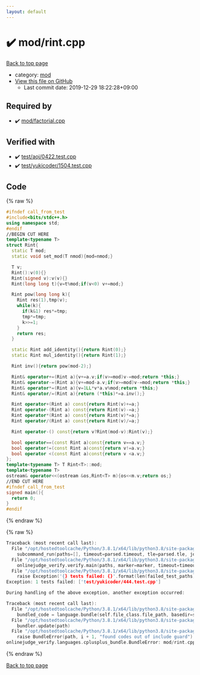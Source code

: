 ```yaml
---
layout: default
---
```


<!-- mathjax config similar to math.stackexchange -->
<script type="text/javascript" async
  src="https://cdnjs.cloudflare.com/ajax/libs/mathjax/2.7.5/MathJax.js?config=TeX-MML-AM_CHTML">
</script>
<script type="text/x-mathjax-config">
  MathJax.Hub.Config({
    TeX: { equationNumbers: { autoNumber: "AMS" }},
    tex2jax: {
      inlineMath: [ ['$','$'] ],
      processEscapes: true
    },
    "HTML-CSS": { matchFontHeight: false },
    displayAlign: "left",
    displayIndent: "2em"
  });
</script>

<script type="text/javascript" src="https://cdnjs.cloudflare.com/ajax/libs/jquery/3.4.1/jquery.min.js"></script>
<script src="https://cdn.jsdelivr.net/npm/jquery-balloon-js@1.1.2/jquery.balloon.min.js" integrity="sha256-ZEYs9VrgAeNuPvs15E39OsyOJaIkXEEt10fzxJ20+2I=" crossorigin="anonymous"></script>
<script type="text/javascript" src="../../assets/js/copy-button.js"></script>
<link rel="stylesheet" href="../../assets/css/copy-button.css" />


# :heavy_check_mark: mod/rint.cpp

<a href="../../index.html">Back to top page</a>

* category: <a href="../../index.html#ad148a3ca8bd0ef3b48c52454c493ec5">mod</a>
* <a href="{{ site.github.repository_url }}/blob/master/mod/rint.cpp">View this file on GitHub</a>
    - Last commit date: 2019-12-29 18:22:28+09:00




## Required by

* :heavy_check_mark: <a href="factorial.cpp.html">mod/factorial.cpp</a>


## Verified with

* :heavy_check_mark: <a href="../../verify/test/aoj/0422.test.cpp.html">test/aoj/0422.test.cpp</a>
* :heavy_check_mark: <a href="../../verify/test/yukicoder/1504.test.cpp.html">test/yukicoder/1504.test.cpp</a>


## Code

<a id="unbundled"></a>
{% raw %}
```cpp
#ifndef call_from_test
#include<bits/stdc++.h>
using namespace std;
#endif
//BEGIN CUT HERE
template<typename T>
struct Rint{
  static T mod;
  static void set_mod(T nmod){mod=nmod;}

  T v;
  Rint():v(0){}
  Rint(signed v):v(v){}
  Rint(long long t){v=t%mod;if(v<0) v+=mod;}

  Rint pow(long long k){
    Rint res(1),tmp(v);
    while(k){
      if(k&1) res*=tmp;
      tmp*=tmp;
      k>>=1;
    }
    return res;
  }

  static Rint add_identity(){return Rint(0);}
  static Rint mul_identity(){return Rint(1);}

  Rint inv(){return pow(mod-2);}

  Rint& operator+=(Rint a){v+=a.v;if(v>=mod)v-=mod;return *this;}
  Rint& operator-=(Rint a){v+=mod-a.v;if(v>=mod)v-=mod;return *this;}
  Rint& operator*=(Rint a){v=1LL*v*a.v%mod;return *this;}
  Rint& operator/=(Rint a){return (*this)*=a.inv();}

  Rint operator+(Rint a) const{return Rint(v)+=a;}
  Rint operator-(Rint a) const{return Rint(v)-=a;}
  Rint operator*(Rint a) const{return Rint(v)*=a;}
  Rint operator/(Rint a) const{return Rint(v)/=a;}

  Rint operator-() const{return v?Rint(mod-v):Rint(v);}

  bool operator==(const Rint a)const{return v==a.v;}
  bool operator!=(const Rint a)const{return v!=a.v;}
  bool operator <(const Rint a)const{return v <a.v;}
};
template<typename T> T Rint<T>::mod;
template<typename T>
ostream& operator<<(ostream &os,Rint<T> m){os<<m.v;return os;}
//END CUT HERE
#ifndef call_from_test
signed main(){
  return 0;
}
#endif

```
{% endraw %}

<a id="bundled"></a>
{% raw %}
```cpp
Traceback (most recent call last):
  File "/opt/hostedtoolcache/Python/3.8.1/x64/lib/python3.8/site-packages/onlinejudge_verify/main.py", line 186, in main
    subcommand_run(paths=[], timeout=parsed.timeout, tle=parsed.tle, jobs=parsed.jobs)
  File "/opt/hostedtoolcache/Python/3.8.1/x64/lib/python3.8/site-packages/onlinejudge_verify/main.py", line 64, in subcommand_run
    onlinejudge_verify.verify.main(paths, marker=marker, timeout=timeout, tle=tle, jobs=jobs)
  File "/opt/hostedtoolcache/Python/3.8.1/x64/lib/python3.8/site-packages/onlinejudge_verify/verify.py", line 133, in main
    raise Exception('{} tests failed: {}'.format(len(failed_test_paths), [str(path.relative_to(pathlib.Path.cwd())) for path in failed_test_paths]))
Exception: 1 tests failed: ['test/yukicoder/444.test.cpp']

During handling of the above exception, another exception occurred:

Traceback (most recent call last):
  File "/opt/hostedtoolcache/Python/3.8.1/x64/lib/python3.8/site-packages/onlinejudge_verify/docs.py", line 347, in write_contents
    bundled_code = language.bundle(self.file_class.file_path, basedir=self.cpp_source_path)
  File "/opt/hostedtoolcache/Python/3.8.1/x64/lib/python3.8/site-packages/onlinejudge_verify/languages/cplusplus.py", line 63, in bundle
    bundler.update(path)
  File "/opt/hostedtoolcache/Python/3.8.1/x64/lib/python3.8/site-packages/onlinejudge_verify/languages/cplusplus_bundle.py", line 151, in update
    raise BundleError(path, i + 1, "found codes out of include guard")
onlinejudge_verify.languages.cplusplus_bundle.BundleError: mod/rint.cpp: line 5: found codes out of include guard

```
{% endraw %}

<a href="../../index.html">Back to top page</a>

